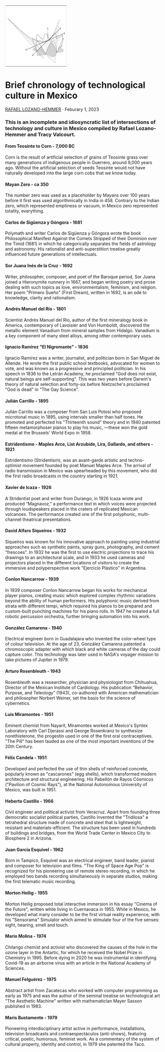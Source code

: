 <img src="./images/a.jpg" width="200" height="200" />

# Brief chronology of technological culture in Mexico

[RAFAEL LOZANO-HEMMER](http://lozano-hemmer.com) · Feburary 1, 2023

### This is an incomplete and idiosyncratic list of intersections of technology and culture in Mexico compiled by Rafael Lozano-Hemmer and Tracy Valcourt.

#### From Teosinte to Corn - 7,000 BC
Corn is the result of artificial selection of grains of Teosinte grass over many generations of indigenous people in Guerrero, around 9,000 years ago. Without the artificial selection of seeds Teosinte would not have naturally developed into the large corn cobs that we know today.

#### Mayan Zero - ca 350
The number zero was used as a placeholder by Mayans over 100 years before it first was used algorithmically in India in 458. Contrary to the Indian zero, which represented emptiness or vacuum, in Mexico zero represented totality, everything.

#### Carlos de Sigüenza y Góngora - 1681
Polymath and writer Carlos de Sigüenza y Góngora wrote the book Philosophical Manifest Against the Comets Stripped of their Dominion over the Timid (1681) in which he categorically separates the fields of astrology and astronomy. His rationalist and anti-superstition treatise greatly influenced future generations of intellectuals.

#### Sor Juana Inés de la Cruz - 1692
Writer, philosopher, composer, and poet of the Baroque period, Sor Juana joined a Hieronymite nunnery in 1667, and began writing poetry and prose dealing with such topics as love, environmentalism, feminism, and religion. Her poem "Primero Sueño" (First Dream), written in 1692, is an ode to knowledge, clarity and rationalism.

#### Andrés Manuel del Río - 1801
Scientist Andrés Manuel del Río, author of the first mineralogy book in America, contemporary of Lavoisier and Von Humboldt, discovered the metallic element Vanadium from mineral samples from Hidalgo. Vanadium is a key component of many steel alloys, among other contemporary uses.

#### Ignacio Ramírez "El Nigromante" - 1836
Ignacio Ramírez was a writer, journalist, and politician born in San Miguel de Allende. He wrote the first public school textbooks, advocated for women to vote, and was known as a progressive and principled politician. In his speech in 1836 to the Letrán Academy, he proclaimed "God does not exist, natural beings are self-supporting".  This was two years before Darwin's theory of natural selection and forty-six before Nietzsche's proclaimed "God is dead" in "The Gay Science".

#### Julián Carrillo - 1895
Julián Carrillo was a composer from San Luis Potosí who proposed microtonal music in 1895,  using intervals smaller than half tones. He promoted and perfected his "Thirteenth sound" theory and in 1940 patented fifteen metamorphoser pianos to play his music, —these won the gold medal at the Brussels' World Expo in 1958. 

#### Estridentismo - Maples Arce, List Arzubide, Lira, Gallardo, and others - 1921 
Estridentismo (Stridentism), was an avant-garde artistic and techno-optimist movement founded by poet Manuel Maples Arce. The arrival of radio transmission in Mexico was spearheaded by this movement, who did the first radio broadcasts in the country starting in 1921. 

#### Xavier de Icaza - 1926
A Stridentist poet and writer from Durango, in 1926 Icaza wrote and produced “Magnavoz,”  a performance text in which voices were projected through loudspeakers placed in the craters of replicated Mexican volcanoes. The performance created one of the first polyphonic, multi-channel theatrical presentations.

#### David Alfaro Siqueiros - 1932
Siqueiros was known for his innovative approach to painting using industrial approaches such as synthetic paints, spray guns, photography, and cement "frescoes". In 1932 he was the first to use electric projections to trace his drawings to an architectural scale, and in 1933 he used cameras and projectors placed in the different locations of visitors to create the immersive and polyperspective work "Ejercicio Plástico" in Argentina.

#### Conlon Nancarrow - 1939
In 1939 composer Conlon Nancarrow began his works for mechanical player pianos, creating music which explored complex rhythmic variations beyond the ability of human performers. His polyphonic music derived from strata with different tempi, which required his pianos to be prepared and custom-built punching machines for his piano rolls. In 1947 he created a full robotic percussion orchestra, further bringing automation into his work.

#### González Camarena - 1940
Electrical engineer born in Guadalajara who invented the color-wheel type of colour television. At the age of 23, González Camarena patented a chromoscopic adapter with which black and white cameras of the day could capture color. This technology was later used in NASA's voyager mission to take pictures of Jupiter in 1979.

#### Arturo Rosenbleuth - 1943
Rosenbleuth was a researcher, physician and physiologist from Chihuahua, Director of the Mexican Institute of Cardiology. His publication “Behavior, Purpose, and Teleology” (1943), co-authored with American mathematician and philosopher Norbert Weiner, set the basis for the science of cybernetics.

#### Luis Miramontes - 1951
Eminent chemist from Nayarit, Miramontes worked at Mexico's Syntex Laboratory with Carl Djerassi and George Rosenkranz to synthesize norethisterone, the progestin used in one of the first oral contraceptives. "The Pill" has been lauded as one of the most important inventions of the 20th Century.

#### Félix Candela - 1951
Developed and perfected the use of thin shells of reinforced concrete, popularly known as "cascarones" (egg shells), which transformed modern architecture and structural engineering. His Pabellón de Rayos Cósmicos ("Pavilion of Cosmic Rays"), at the National Autonomous University of Mexico, was built in 1951.

#### Heberto Castillo - 1966
Civil engineer and political activist from Veracruz. Apart from founding three democratic socialist political parties, Castillo invented the "Tridilosa" a tetrahedral structure made of concrete and steel that is lightweight, resistant and materials-efficient. The structure has been used in hundreds of buildings and bridges, from the World Trade Center in Mexico City to Biosphere 2 in Arizona.

#### Juan García Esquivel - 1962
Born in Tampico, Esquivel was an electrical engineer, band leader, pianist and composer for television and films. "The King of Space Age Pop" is recognized for his pioneering use of remote stereo recording, in which he employed two bands recording simultaneously in separate studios, making the first telematic music recording.

#### Morton Heilig - 1955
Morton Heilig proposed total interactive immersion in his essay "Cinema of the Future", written while living in Cuernavaca in 1955. While in Mexico, he developed what many consider to be the first virtual reality experience, with his "Sensorama" Simulator which aimed to stimulate four of the five senses: sight, hearing, smell and touch. 

#### Mario Molina - 1974
Chilango chemist and activist who discovered the causes of the hole in the ozone layer in the Antartic, for which he received the Nobel Prize in Chemistry in 1995. Before dying in 2020 he was instrumental in identifying Covid-19 as an airborne virus with an article in the National Academy of Sciences.

#### Manuel Felguérez - 1975
Abstract artist from Zacatecas who worked with computer programming as early as 1975 and was the author of the seminal treatise on technological art "The Aesthetic Machine" written with mathematician Mayer Sasson published in 1983.

#### Maris Bustamente - 1979
Pioneering interdisciplinary artist active in performance, installations, television broadcasts and contraespectáculos (anti-shows), featuring critical, poetic, humorous, feminist work. As a commentary of the system of cultural property, identity and control, in 1979 she patented the Taco.
